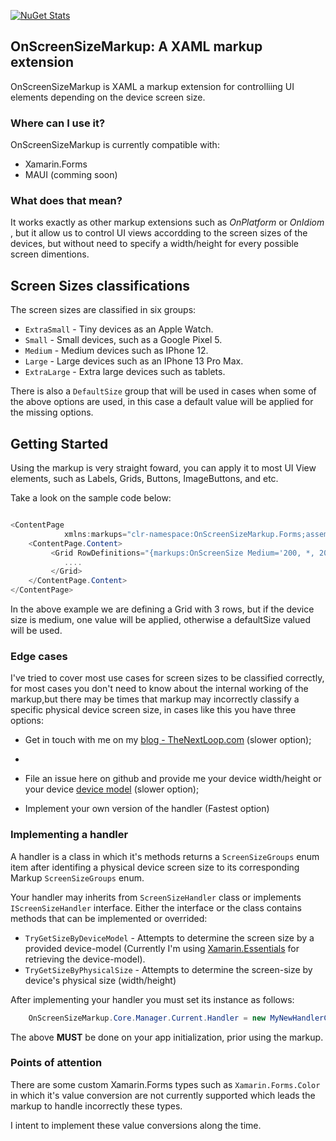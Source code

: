 
[![NuGet Stats](https://img.shields.io/nuget/v/OnScreenSizeMarkup.Forms?style=plastic)](https://www.nuget.org/packages/OnScreenSizeMarkup.Forms) 



## OnScreenSizeMarkup: A XAML markup extension

OnScreenSizeMarkup is XAML a markup extension for controlliing UI elements depending on the device screen size.

### Where can I use it?

OnScreenSizeMarkup is currently compatible with:

* Xamarin.Forms
* MAUI (comming soon)

### What does that mean? 

It works exactly as other markup extensions such as *OnPlatform* or *OnIdiom* , but it allow us to  control UI views accordding to the screen sizes of the devices, but without need to specify a width/height for every possible screen dimentions.

## Screen Sizes classifications

The screen sizes are classified in six groups:

* `ExtraSmall` - Tiny devices as an Apple Watch.
* `Small` - Small devices, such as a Google Pixel 5.
* `Medium` - Medium devices such as IPhone 12.
* `Large` - Large devices such as an IPhone 13 Pro Max.
* `ExtraLarge` - Extra large devices such as tablets.
  
There is also a `DefaultSize` group that will be used in cases when some of the above options are used, in this case a default value will be applied for the missing options.

## Getting Started

Using the markup is very straight foward, you can apply it to most UI View elements, such as Labels, Grids, Buttons, ImageButtons, and etc.

Take a look on the sample code below:

```cs

<ContentPage  
            xmlns:markups="clr-namespace:OnScreenSizeMarkup.Forms;assembly=OnScreenSizeMarkup.Forms">
    <ContentPage.Content>
         <Grid RowDefinitions="{markups:OnScreenSize Medium='200, *, 200', DefaultSize='*, 0.5*, *'}">
            ....
         </Grid>
    </ContentPage.Content>
</ContentPage>  
```

In the above example we are defining a Grid with 3 rows, but if the device size is medium, one value will be applied, otherwise a defaultSize valued will be used.


### Edge cases

I've tried to cover most use cases for screen sizes to be classified correctly, for most cases you don't need to know about the internal working of the markup,but there may be times that markup may incorrectly classify a specific physical device screen size, in cases like this you have three options:

 - Get in touch with me on my [blog - TheNextLoop.com](https://thenextloop.com)  (slower option);
 - 
  - File an issue here on github and provide me your device width/height or your device [device model](https://docs.microsoft.com/en-us/xamarin/essentials/device-information?tabs=ios) (slower option);

 - Implement your own version of the handler (Fastest option)
  

### Implementing a handler

A handler is a class in which it's methods returns a  `ScreenSizeGroups` enum item after identifing a physical device screen size to its corresponding Markup `ScreenSizeGroups` enum.

Your handler may inherits from `ScreenSizeHandler` class or implements `IScreenSizeHandler` interface. Either the interface or the class contains methods that can be implemented or overrided:

* `TryGetSizeByDeviceModel` - Attempts to determine the screen size by a provided device-model (Currently I'm using [Xamarin.Essentials](https://docs.microsoft.com/en-us/xamarin/essentials/device-information?tabs=ios) for retrieving the device-model). 
* `TryGetSizeByPhysicalSize` - Attempts to determine the screen-size by device's physical size (width/height)

After implementing your handler you must set its instance as follows:

```cs
    OnScreenSizeMarkup.Core.Manager.Current.Handler = new MyNewHandlerClass();
```

The above **MUST** be done on your app initialization, prior using the markup.

### Points of attention

There are some custom Xamarin.Forms types such as `Xamarin.Forms.Color` in which it's value conversion are not currently supported which leads the markup to handle incorrectly these types.

I intent to implement these value conversions along the time.